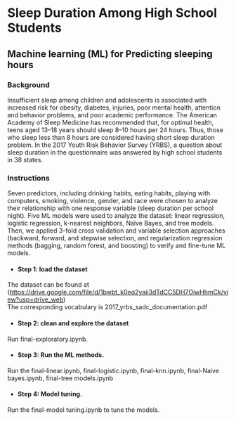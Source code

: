 # Sleep Duration Among High School Students
## Machine learning (ML) for Predicting sleeping hours

### Background
Insufficient sleep among children and adolescents is associated with increased risk for obesity, diabetes, injuries, poor mental health, attention and behavior problems, and poor academic performance.
The American Academy of Sleep Medicine has recommended that, for optimal health, teens aged 13–18 years should sleep 8–10 hours per 24 hours. Thus, those who sleep less than 8 hours are considered having short sleep duration problem.
In the 2017 Youth Risk Behavior Survey (YRBS), a question about sleep duration in the questionnaire was answered by high school students in 38 states. 

### Instructions
Seven predictors, including drinking habits, eating habits, playing with computers, smoking, violence, gender, and race were chosen to analyze their relationship with one response variable (sleep duration per school night). Five ML models were used to analyze the dataset: linear regression, logistic regression, k-nearest neighbors, Naïve Bayes, and tree models. Then, we applied 3-fold cross validation and variable selection approaches (backward, forward, and stepwise selection, and regularization regression methods (bagging, random forest, and boosting) to verify and fine-tune ML models. 

* #### Step 1: load the dataset
The dataset can be found at (https://drive.google.com/file/d/1bwbt_k0eq2yaii3dTdCC5DH7OiwHhmCk/view?usp=drive_web) <br>
The corresponding vocabulary is 2017_yrbs_sadc_documentation.pdf

* #### Step 2: clean and explore the dataset
Run final-exploratory.ipynb.

* #### Step 3: Run the ML methods.
Run the final-linear.ipynb, final-logistic.ipynb, final-knn.ipynb, final-Naive bayes.ipynb, final-tree models.ipynb

* #### Step 4: Model tuning. 
Run the final-model tuning.ipynb to tune the models.
